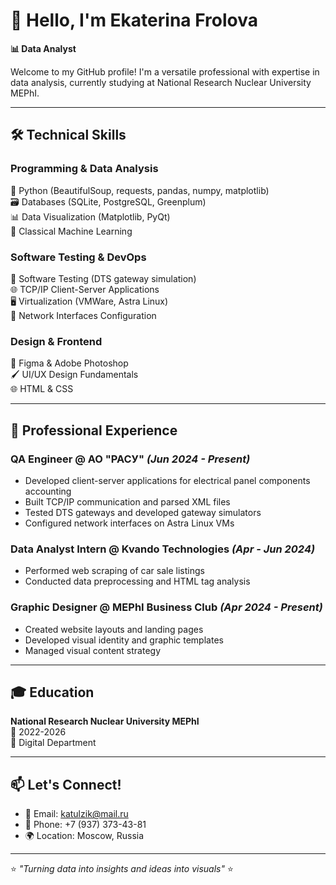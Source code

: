 # 👋 Hello, I'm Ekaterina Frolova 

**📊 Data Analyst**

Welcome to my GitHub profile! I'm a versatile professional with expertise in data analysis, currently studying at National Research Nuclear University MEPhI.

---

## 🛠️ Technical Skills

### **Programming & Data Analysis**
🐍 Python (BeautifulSoup, requests, pandas, numpy, matplotlib)  
🗃️ Databases (SQLite, PostgreSQL, Greenplum)  
📊 Data Visualization (Matplotlib, PyQt)  
🤖 Classical Machine Learning  

### **Software Testing & DevOps**
🔧 Software Testing (DTS gateway simulation)  
🌐 TCP/IP Client-Server Applications  
🖥️ Virtualization (VMWare, Astra Linux)  
📡 Network Interfaces Configuration  

### **Design & Frontend**
🎨 Figma & Adobe Photoshop  
🖌️ UI/UX Design Fundamentals  
🌐 HTML & CSS  

---

## 💼 Professional Experience

### **QA Engineer** @ AO "PACУ" *(Jun 2024 - Present)*
- Developed client-server applications for electrical panel components accounting  
- Built TCP/IP communication and parsed XML files  
- Tested DTS gateways and developed gateway simulators  
- Configured network interfaces on Astra Linux VMs  

### **Data Analyst Intern** @ Kvando Technologies *(Apr - Jun 2024)*
- Performed web scraping of car sale listings  
- Conducted data preprocessing and HTML tag analysis  

### **Graphic Designer** @ MEPhI Business Club *(Apr 2024 - Present)*
- Created website layouts and landing pages  
- Developed visual identity and graphic templates  
- Managed visual content strategy  

---

## 🎓 Education
**National Research Nuclear University MEPhI**  
📅 2022-2026  
🔬 Digital Department  

---

## 📫 Let's Connect!
- 📧 Email: [katulzik@mail.ru](mailto:katulzik@mail.ru)
- 📱 Phone: +7 (937) 373-43-81
- 🌍 Location: Moscow, Russia

---

⭐ *"Turning data into insights and ideas into visuals"* ⭐

<!--
**EkaterinaFrolova9/EkaterinaFrolova9** is a ✨ _special_ ✨ repository because its `README.md` (this file) appears on your GitHub profile.

Here are some ideas to get you started:

- 🔭 I’m currently working on ...
- 🌱 I’m currently learning ...
- 👯 I’m looking to collaborate on ...
- 🤔 I’m looking for help with ...
- 💬 Ask me about ...
- 📫 How to reach me: ...
- 😄 Pronouns: ...
- ⚡ Fun fact: ...
-->
